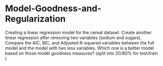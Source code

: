 # Model-Goodness-and-Regularization
 Creating a linear regression model for the cereal dataset. Create another linear regression after removing two variables (sodium and sugars). Compare the AIC, BIC, and Adjusted R-squared variables between the full model and the model with two less variables. Which one is a better model based on those model goodness measures? (split into 20/80% for test/train )
